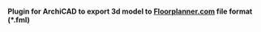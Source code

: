 #### Plugin for ArchiCAD to export 3d model to [Floorplanner.com](https://floorplanner.com/) file format (*.fml)
